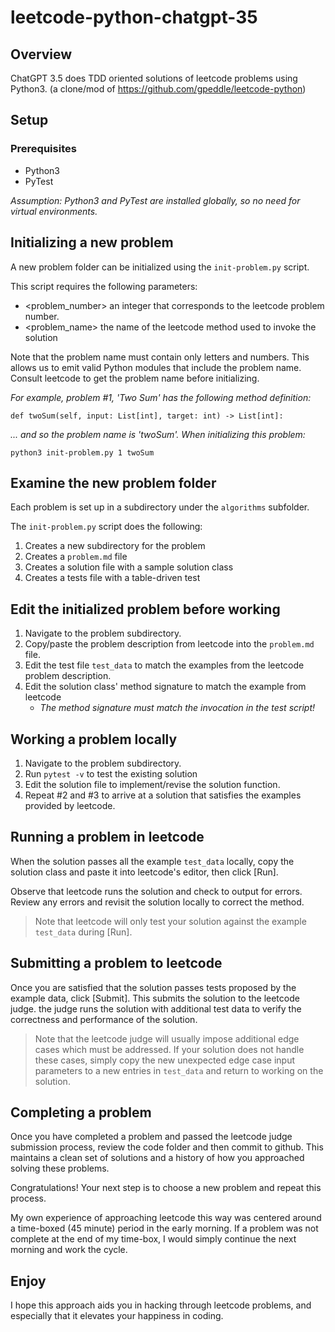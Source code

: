 # leetcode-python-chatgpt-35

## Overview

ChatGPT 3.5 does TDD oriented solutions of leetcode problems using Python3.
(a clone/mod of https://github.com/gpeddle/leetcode-python)

## Setup

### Prerequisites

- Python3
- PyTest

*Assumption: Python3 and PyTest are installed globally, so no need for virtual environments.*  

## Initializing a new problem

A new problem folder can be initialized using the `init-problem.py` script.

This script requires the following parameters:

- <problem_number> an integer that corresponds to the leetcode problem number.
- <problem_name> the name of the leetcode method used to invoke the solution

Note that the problem name must contain only letters and numbers. This allows us to emit valid Python modules that include the problem name. Consult leetcode to get the problem name before initializing.

*For example, problem #1, 'Two Sum' has the following method definition:*

`def twoSum(self, input: List[int], target: int) -> List[int]:`

*... and so the problem name is 'twoSum'. When initializing this problem:*

`python3 init-problem.py 1 twoSum`

## Examine the new problem folder
Each problem is set up in a subdirectory under the `algorithms` subfolder.

The `init-problem.py` script does the following:

1. Creates a new subdirectory for the problem
2. Creates a `problem.md` file 
3. Creates a solution file with a sample solution class
4. Creates a tests file with a table-driven test

## Edit the initialized problem before working

1. Navigate to the problem subdirectory.
2. Copy/paste the problem description from leetcode into the `problem.md` file.
3. Edit the test file `test_data` to match the examples from the leetcode problem description.
4. Edit the solution class' method signature to match the example from leetcode
    - *The method signature must match the invocation in the test script!*

## Working a problem locally

1. Navigate to the problem subdirectory.
2. Run `pytest -v` to test the existing solution
3. Edit the solution file to implement/revise the solution function.
4. Repeat #2 and #3 to arrive at a solution that satisfies the examples provided by leetcode.

## Running a problem in leetcode

When the solution passes all the example `test_data` locally, copy the solution class and paste it into leetcode's editor, then click [Run].

Observe that leetcode runs the solution and check to output for errors. Review any errors and revisit the solution locally to correct the method. 

> Note that leetcode will only test your solution against the example `test_data` during [Run].

## Submitting a problem to leetcode

Once you are satisfied that the solution passes tests proposed by the example data, click [Submit]. This submits the solution to the leetcode judge. the judge runs the solution with additional test data to verify the correctness and performance of the solution.

> Note that the leetcode judge will usually impose additional edge cases which must be addressed. If your solution does not handle these cases, simply copy the new unexpected edge case input parameters to a new entries in `test_data` and return to working on the solution.

## Completing a problem

Once you have completed a problem and passed the leetcode judge submission process, review the code folder and then commit to github. This maintains a clean set of solutions and a history of how you approached solving these problems.

Congratulations! Your next step is to choose a new problem and repeat this process. 

My own experience of approaching leetcode this way was centered around a time-boxed (45 minute) period in the early morning. If a problem was not complete at the end of my time-box, I would simply continue the next morning and work the cycle.

## Enjoy

I hope this approach aids you in hacking through leetcode problems, and especially that it elevates your happiness in coding.
